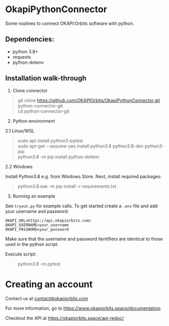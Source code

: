 # OkapiPythonConnector
Some routines to connect OKAPI:Orbits software with python.

## Dependencies:
* python 3.8+
* requests
* python-dotenv

## Installation walk-through

1. Clone connector

> git clone https://github.com/OKAPIOrbits/OkapiPythonConnector.git python-connector-git<br>
> cd python-connector-git

2. Python environment 

2.1 Linux/WSL

> sudo apt install python3-pytest<br>
> sudo apt-get --assume-yes install python3.8 python3.8-dev python3-pip<br>
> python3.8 -m pip install python-dotenv

2.2 Windows

Install Python3.8 e.g. from Windows Store. Next, install required packages:<br>
> python3.8.exe -m pip install -r requirements.txt

3. Running an example

See `tryout.py` for example calls. To get started create a `.env` file and add your username and password:
```buildoutcfg
OKAPI_URL=https://api.okapiorbits.com/
OKAPI_USERNAME=your_username
OKAPI_PASSWORD=your_password
```
Make sure that the username and password itentifiers are identical to those used in the python script.

Execute script:
> python3.8 -m pytest

# Creating an account
Contact us at contact@okapiorbits.com

For more information, go to https://www.okapiorbits.space/documentation

Checkout the API at https://okapiorbits.space/api-redoc/
